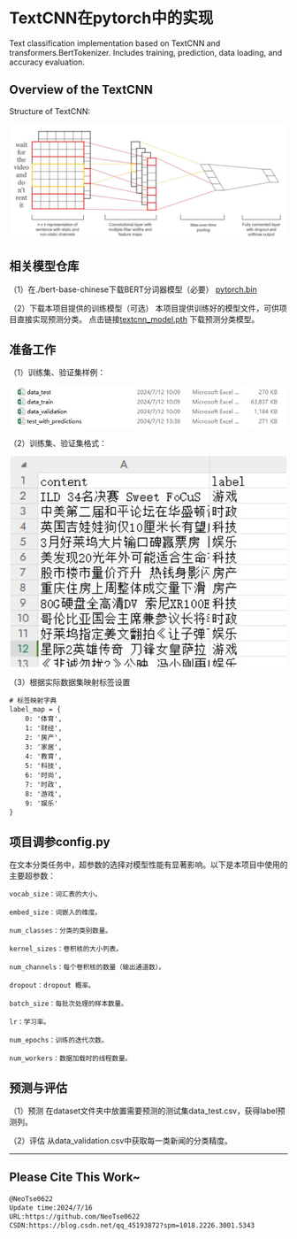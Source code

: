 # TextCNN在pytorch中的实现
Text classification implementation based on TextCNN and transformers.BertTokenizer. Includes training, prediction, data loading, and accuracy evaluation.

## Overview of the TextCNN
Structure of TextCNN:
<p align="center"><img src="fig/TextCNN.jpg" width="500" /></p>

## 相关模型仓库
（1）在./bert-base-chinese下载BERT分词器模型（必要）
[pytorch.bin](https://huggingface.co/bert-base-chinese/resolve/main/pytorch_model.bin)

（2）下载本项目提供的训练模型（可选）
本项目提供训练好的模型文件，可供项目直接实现预测分类。
点击链接[textcnn_model.pth](https://drive.google.com/file/d/1JBvAetA08j-8ojwvhlpY8udMp8Fz_jo-/view?usp=drive_link)
下载预测分类模型。

## 准备工作
（1）训练集、验证集样例：
<p align="center"><img src="dataset/dataset_files_examples.jpg" width="500" /></p>

（2）训练集、验证集格式：
<p align="center"><img src="dataset/dataset_format.jpg" width="500" /></p>

（3）根据实际数据集映射标签设置
```
# 标签映射字典
label_map = {
    0: '体育',
    1: '财经',
    2: '房产',
    3: '家居',
    4: '教育',
    5: '科技',
    6: '时尚',
    7: '时政',
    8: '游戏',
    9: '娱乐'
}
```
## 项目调参config.py
在文本分类任务中，超参数的选择对模型性能有显著影响。以下是本项目中使用的主要超参数：
```
vocab_size：词汇表的大小。

embed_size：词嵌入的维度。

num_classes：分类的类别数量。

kernel_sizes：卷积核的大小列表。

num_channels：每个卷积核的数量（输出通道数）。

dropout：dropout 概率。

batch_size：每批次处理的样本数量。

lr：学习率。

num_epochs：训练的迭代次数。

num_workers：数据加载时的线程数量。
```

## 预测与评估
（1）预测
在dataset文件夹中放置需要预测的测试集data_test.csv，获得label预测列。

（2）评估
从data_validation.csv中获取每一类新闻的分类精度。

***********
## Please Cite This Work~

```
@NeoTse0622
Update time:2024/7/16
URL:https://github.com/NeoTse0622
CSDN:https://blog.csdn.net/qq_45193872?spm=1018.2226.3001.5343
```
